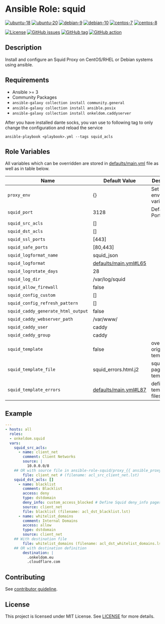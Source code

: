 # Ansible Role: squid

[![ubuntu-18](https://img.shields.io/badge/ubuntu-18.x-orange?style=flat&logo=ubuntu)](https://ubuntu.com/)
[![ubuntu-20](https://img.shields.io/badge/ubuntu-20.x-orange?style=flat&logo=ubuntu)](https://ubuntu.com/)
[![debian-9](https://img.shields.io/badge/debian-9.x-orange?style=flat&logo=debian)](https://www.debian.org/)
[![debian-10](https://img.shields.io/badge/debian-10.x-orange?style=flat&logo=debian)](https://www.debian.org/)
[![centos-7](https://img.shields.io/badge/centos-7.x-orange?style=flat&logo=centos)](https://www.centos.org/)
[![centos-8](https://img.shields.io/badge/centos-8.x-orange?style=flat&logo=centos)](https://www.centos.org/)

[![License](https://img.shields.io/badge/license-MIT%20License-brightgreen.svg?style=flat)](https://opensource.org/licenses/MIT)
[![GitHub issues](https://img.shields.io/github/issues/OnkelDom/ansible-role-squid?style=flat)](https://github.com/OnkelDom/ansible-role-squid/issues)
[![GitHub tag](https://img.shields.io/github/tag/OnkelDom/ansible-role-squid.svg?style=flat)](https://github.com/OnkelDom/ansible-role-squid/tags)
[![GitHub action](https://github.com/OnkelDom/ansible-role-squid/workflows/ansible-lint/badge.svg)](https://github.com/OnkelDom/ansible-role-squid)

## Description

Install and configure an Squid Proxy on CentOS/RHEL or Debian systems using ansible.

## Requirements

- Ansible >= 3
- Community Packages
- `ansible-galaxy collection install community.general`
- `ansible-galaxy collection install ansible.posix`
- `ansible-galaxy collection install onkeldom.caddyserver`

After you have installed dante socks, you van use to following tag to only change the configuration and reload the service
```
ansible-playbook <playbook>.yml --tags squid_acls
```

## Role Variables

All variables which can be overridden are stored in [defaults/main.yml](defaults/main.yml) file as well as in table below.

| Name           | Default Value | Description                        |
| -------------- | ------------- | -----------------------------------|
| `proxy_env` | {} | Set proxy environment variables | 
| `squid_port` | 3128 | Default bind Port |
| `squid_src_acls` | [] |  |
| `squid_dst_acls` | [] |  |
| `squid_ssl_ports` | [443] |  |
| `squid_safe_ports` | [80,443] |  |
| `squid_logformat_name` | squid_json |  |
| `squid_logformat` | [defaults/main.yml#L65](defaults/main.yml#L65) |  |
| `squid_logrotate_days` | 28 |  |
| `squid_log_dir` | /var/log/squid |  |
| `squid_allow_firewall` | false |  |
| `squid_config_custom` | [] |  |
| `squid_config_refresh_pattern` | [] |  |
| `squid_caddy_generate_html_output` | false |  |
| `squid_caddy_webserver_path` | /var/www/ |  |
| `squid_caddy_user` | caddy |  |
| `squid_caddy_group` | caddy |  |
| `squid_template` | false | override original templates |
| `squid_template_file` | squid_errors.html.j2 | squid deny page template |
| `squid_template_errors` | [defaults/main.yml#L87](defaults/main.yml#L87) | defined template files |

## Example

```yaml
---
- hosts: all
  roles:
  - onkeldom.squid
  vars:
    squid_src_acls:
      - name: client_net
        comment: Client Networks
        source: |
          10.0.0.0/8
    ## OR with source file in ansible-role-squid/proxy_{{ ansible_proxy }}
        file: client_net # (filename: acl_src_client_net.lst)
    squid_dst_acls: []
      - name: blacklist
        comment: Blacklist
        access: deny
        type: dstdomain
        deny_info: custom_access_blocked # Define Squid deny_info pages defined in squid_template_errors
        source: client_net
        file: blacklist (filename: acl_dst_blacklist.lst)
      - name: whitelist_domains
        comment: Internal Domains
        access: allow
        type: dstdomain
        source: client_net
    ## With destination file
        file: whitelist_domains (filename: acl_dst_whitelist_domains.lst)
    ## OR with destination definition
        destination: |
          .onkeldom.eu
          .cloudflare.com
```

## Contributing

See [contributor guideline](CONTRIBUTING.md).

## License

This project is licensed under MIT License. See [LICENSE](/LICENSE) for more details.
